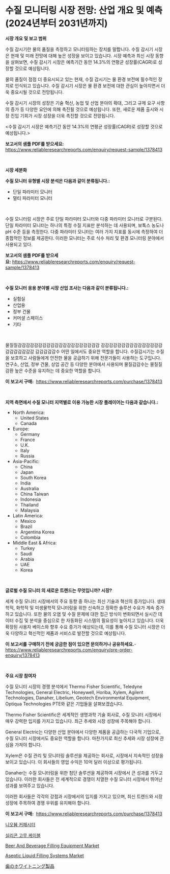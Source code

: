 <p><h1>수질 모니터링 시장 전망: 산업 개요 및 예측 (2024년부터 2031년까지)</h1></p><p><strong>시장 개요 및 보고 범위</strong></p>
<p><p>수질 감시기란 물의 품질을 측정하고 모니터링하는 장치를 말합니다. 수질 감시기 시장은 현재 및 미래 전망에 대해 높은 성장을 보이고 있습니다. 시장 예측과 최신 시장 동향을 살펴보면, 수질 감시기 시장은 예측기간 동안 14.3%의 연평균 성장률(CAGR)로 성장할 것으로 예상됩니다. </p><p>물의 품질이 점점 더 중요시되고 있는 현재, 수질 감시기는 물 환경 보전에 필수적인 장치로 인식되고 있습니다. 수질 감시기 시장은 물 환경 보전에 대한 관심이 높아지면서 더욱 중요시될 것으로 전망됩니다. </p><p>수질 감시기 시장의 성장은 기술 혁신, 농업 및 산업 분야의 확대, 그리고 규제 요구 사항의 증가 등 다양한 요인에 의해 촉진될 것으로 예상됩니다. 또한, 새로운 제품 출시와 시장 진입 기회가 시장 성장을 더욱 촉진할 것으로 전망됩니다.</p><p><수질 감시기 시장은 예측기간 동안 14.3%의 연평균 성장률(CAGR)로 성장할 것으로 예상됩니다.></p></p>
<p><strong>보고서의 샘플 PDF를 받으세요:</strong> <a href="https://www.reliableresearchreports.com/enquiry/request-sample/1378413">https://www.reliableresearchreports.com/enquiry/request-sample/1378413</a></p>
<p>&nbsp;</p>
<p><strong>시장 세분화</strong></p>
<p><strong>수질 모니터 유형별 시장 분석은 다음과 같이 분류됩니다.:</strong></p>
<p><ul><li>단일 파라미터 모니터</li><li>멀티 파라미터 모니터</li></ul></p>
<p>&nbsp;</p>
<p><p>수질 모니터링 시장은 주로 단일 파라미터 모니터와 다중 파라미터 모니터로 구분된다. 단일 파라미터 모니터는 하나의 특정 수질 지표만 분석하는 데 사용되며, 보톡스 농도나 pH 수준 등을 측정한다. 다중 파라미터 모니터는 여러 가지 지표를 동시에 측정하여 더 종합적인 정보를 제공한다. 이러한 모니터는 주로 식수 처리 및 환경 모니터링 분야에서 사용되고 있다.</p></p>
<p><strong>보고서의 샘플 PDF를 받으세요:</strong>&nbsp;<a href="https://www.reliableresearchreports.com/enquiry/request-sample/1378413">https://www.reliableresearchreports.com/enquiry/request-sample/1378413</a></p>
<p>&nbsp;</p>
<p><strong> 수질 모니터 응용 분야별 시장 산업 조사는 다음과 같이 분류됩니다.:</strong></p>
<p><ul><li>실험실</li><li>산업용</li><li>정부 건물</li><li>커머셜 스페이스</li><li>기타</li></ul></p>
<p>&nbsp;</p>
<p><p>물질질감감감감감감감감감감감감감감감감감감감감 감감감감감감감감감감감감감감감감감감감감감감 감감감감감수 어떤 일에서도 중요한 역할을 합니다. 수질감시기는 수질을 보호하고 사람들에게 안전한 물을 공급하기 위해 전문가들이 사용하는 도구입니다. 연구소, 산업, 정부 건물, 상업 공간 등 다양한 분야에서 사용되며 물질감감수는 물질질감환 높은 수준을 유지하는 데 중요한 역할을 합니다.</p></p>
<p><strong>이 보고서 구매:</strong>&nbsp; <a href="https://www.reliableresearchreports.com/purchase/1378413">https://www.reliableresearchreports.com/purchase/1378413</a></p>
<p>&nbsp;</p>
<p><strong>지역 측면에서 수질 모니터 지역별로 이용 가능한 시장 플레이어는 다음과 같습니다.:</strong></p>
<p><ul>
    <li>
        North America:
        <ul>
            <li>United States</li>
            <li>Canada</li>
        </ul>
    </li>
    <li>
        Europe:
        <ul>
            <li>Germany</li>
            <li>France</li>
            <li>U.K.</li>
            <li>Italy</li>
            <li>Russia</li>
        </ul>
    </li>
    <li>
        Asia-Pacific:
        <ul>
            <li>China</li>
            <li>Japan</li>
            <li>South Korea</li>
            <li>India</li>
            <li>Australia</li>
            <li>China Taiwan</li>
            <li>Indonesia</li>
            <li>Thailand</li>
            <li>Malaysia</li>
        </ul>
    </li>
    <li>
        Latin America:
        <ul>
            <li>Mexico</li>
            <li>Brazil</li>
            <li>Argentina Korea</li>
            <li>Colombia</li>
        </ul>
    </li>
    <li>
        Middle East & Africa:
        <ul>
            <li>Turkey</li>
            <li>Saudi</li>
            <li>Arabia</li>
            <li>UAE</li>
            <li>Korea</li>
        </ul>
    </li>
    </ul></p>
<p>&nbsp;</p>
<p><strong>글로벌 수질 모니터 의 새로운 트렌드는 무엇입니까? 시장?</strong></p>
<p><p>세계 수질 모니터 시장에서의 주요 동향 중 하나는 최신 기술과 혁신의 증가입니다. 생태학적, 화학적 및 미생물학적 모니터링을 위한 신속하고 정확한 솔루션 수요가 계속 증가하고 있습니다. 또한 물의 오염 및 수질 문제에 대한 접근 방식이 변화되면서 실시간 데이터 수집 및 분석을 중심으로 한 자동화된 시스템의 필요성이 높아지고 있습니다. 더욱 확장된 사용자 베이스와 향후 수요 증가가 예상되는데, 이를 통해 수질 모니터 시장은 더욱 다양하고 혁신적인 제품과 서비스로 발전할 것으로 예상됩니다.</p></p>
<p><strong>이 보고서를 구매하기 전에 궁금한 점이 있으면 문의하거나 공유하세요.</strong>- <a href="https://www.reliableresearchreports.com/enquiry/pre-order-enquiry/1378413">https://www.reliableresearchreports.com/enquiry/pre-order-enquiry/1378413</a></p>
<p>&nbsp;</p>
<p><strong>주요 시장 참여자</strong></p>
<p><p>수질 모니터 시장의 경쟁 분석에서 Thermo Fisher Scientific, Teledyne Technologies, General Electric, Honeywell, Horiba, Xylem, Agilent Technologies, Danaher, Libelium, Geotech Environmental Equipment, Optiqua Technologies PTE와 같은 기업들을 살펴보겠습니다.</p><p>Thermo Fisher Scientific은 세계적인 생명과학 기술 회사로, 수질 모니터 시장에서 매우 강력한 입지를 가지고 있습니다. 최근 추세와 시장 성장에 주목해야 합니다.</p><p>General Electric는 다양한 산업 분야에서 다양한 제품을 공급하는 다국적 기업으로, 수질 모니터 시장에서도 중요한 역할을 합니다. 마찬가지로 최신 추세와 시장 성장에 관심을 가져야 합니다.</p><p>Xylem은 수질 관리 및 모니터링 솔루션을 제공하는 회사로, 시장에서 지속적인 성장을 보이고 있습니다. 이 회사들의 영업 수익은 10억 달러 이상으로 평가됩니다.</p><p>Danaher는 수질 모니터링을 위한 첨단 솔루션을 제공하여 시장에서 큰 성과를 거두고 있습니다. 이러한 회사들은 전 세계적으로 경쟁이 치열한 수질 모니터 시장에서 뛰어난 성과를 보여주고 있습니다.</p><p>이러한 회사들은 각각의 강점과 시장에서의 입지를 가지고 있으며, 최신 트렌드와 시장 성장에 주목하여 경쟁 우위를 유지해야 합니다.</p></p>
<p><strong>이 보고서 구매:</strong>&nbsp;&nbsp;<a href="https://www.reliableresearchreports.com/purchase/1378413">https://www.reliableresearchreports.com/purchase/1378413</a></p>
<p><p><a href="https://github.com/vseigx30c9a1j/Market-Research-Report-List-1/blob/main/2732523513.md">니오븀 커패시터</a></p><p><a href="https://github.com/plelbej847484502/Market-Research-Report-List-1/blob/main/9221420512.md">실리콘 고무 케이블</a></p><p><a href="https://issuu.com/reportprime-2/docs/beer-and-beverage-filling-equipment-market-size-20">Beer And Beverage Filling Equipment Market</a></p><p><a href="https://issuu.com/reportprime-2/docs/aseptic-liquid-filling-systems-market-size-2030.pp">Aseptic Liquid Filling Systems Market</a></p><p><a href="https://github.com/dzy793153605/Market-Research-Report-List-1/blob/main/1250771821.md">歯のホワイトニング製品</a></p></p>

